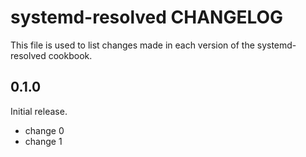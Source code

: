 # systemd-resolved CHANGELOG

This file is used to list changes made in each version of the systemd-resolved cookbook.

## 0.1.0

Initial release.

- change 0
- change 1
